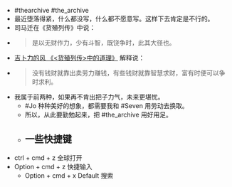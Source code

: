 - #thearchive #the_archive 
- 最近堕落得紧，什么都没写，什么都不愿意写。这样下去肯定是不行的。
- 司马迁在《货殖列传》中说：
- > 是以无财作力，少有斗智，既饶争时，此其大径也。
- [吉卜力的风 《<货殖列传>中的道理》](https://rigeng100.com/post/dayone/ooawr5xc4geexkic_tukkkznhvq8/2021-10-21) 解释说：
- > 没有钱财就靠出卖劳力赚钱，有些钱财就靠智慧求财，富有时便可以争时求利。
- 我属于前两种，如果再不肯出把子力气，未来更堪忧。
    - #Jo 种种美好的想象，都需要我和  #Seven 用劳动去换取。
    - 所以，从此要勤勉起来，把 #the_archive  用好用足。
    - ## 一些快捷键
- ctrl + cmd + z 全球打开
- Option + cmd + z  快捷输入
    - Option + cmd + x  Default 搜索
